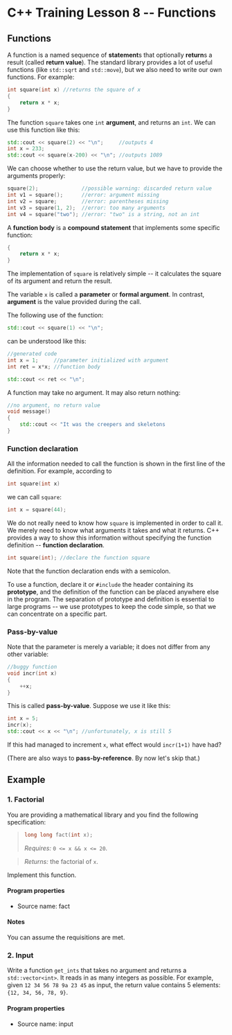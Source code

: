 # C++ Training Lesson 8 -- Functions

## Functions

A function is a named sequence of **statement**s that optionally **return**s a result (called **return value**). The standard library provides a lot of useful functions (like `std::sqrt` and `std::move`), but we also need to write our own functions. For example:

```C++
int square(int x) //returns the square of x
{
    return x * x;
}
```

The function `square` takes one `int` **argument**, and returns an `int`. We can use this function like this:

```C++
std::cout << square(2) << "\n";     //outputs 4
int x = 233;
std::cout << square(x-200) << "\n"; //outputs 1089
```

We can choose whether to use the return value, but we have to provide the arguments properly:

```C++
square(2);              //possible warning: discarded return value
int v1 = square();      //error: argument missing
int v2 = square;        //error: parentheses missing
int v3 = square(1, 2);  //error: too many arguments
int v4 = square("two"); //error: "two" is a string, not an int
```

A **function body** is a **compound statement** that implements some specific function:

```C++
{
    return x * x;
}
```

The implementation of `square` is relatively simple -- it calculates the square of its argument and return the result.

The variable `x` is called a **parameter** or **formal argument**. In contrast, **argument** is the value provided during the call.

The following use of the function:

```C++
std::cout << square(1) << "\n";
```

can be understood like this:

```C++
//generated code
int x = 1;     //parameter initialized with argument
int ret = x*x; //function body

std::cout << ret << "\n";
```

A function may take no argument. It may also return nothing:

```C++
//no argument, no return value
void message()
{
    std::cout << "It was the creepers and skeletons
}
```

### Function declaration

All the information needed to call the function is shown in the first line of the definition. For example, according to

```C++
int square(int x)
```

we can call `square`:

```C++
int x = square(44);
```

We do not really need to know how `square` is implemented in order to call it. We merely need to know what arguments it takes and what it returns. C++ provides a way to show this information without specifying the function definition -- **function declaration**.

```C++
int square(int); //declare the function square
```

Note that the function declaration ends with a semicolon.

To use a function, declare it or `#include` the header containing its **prototype**, and the definition of the function can be placed anywhere else in the program. The separation of prototype and definition is essential to large programs -- we use prototypes to keep the code simple, so that we can concentrate on a specific part.

### Pass-by-value

Note that the parameter is merely a variable; it does not differ from any other variable:

```C++
//buggy function
void incr(int x)
{
    ++x;
}
```

This is called **pass-by-value**. Suppose we use it like this:

```C++
int x = 5;
incr(x);
std::cout << x << "\n"; //unfortunately, x is still 5
```

If this had managed to increment `x`, what effect would `incr(1+1)` have had?

(There are also ways to **pass-by-reference**. By now let's skip that.)

## Example

### 1. Factorial

You are providing a mathematical library and you find the following specification:

> ```C++
> long long fact(int x);
> ```
> *Requires:* `0 <= x && x <= 20`.

> *Returns:* the factorial of `x`.

Implement this function.

#### Program properties

- Source name: fact

#### Notes

You can assume the requisitions are met.

### 2. Input

Write a function `get_ints` that takes no argument and returns a `std::vector<int>`. It reads in as many integers as possible. For example, given `12 34 56 78 9a 23 45` as input, the return value contains 5 elements: `{12, 34, 56, 78, 9}`.

#### Program properties

- Source name: input

